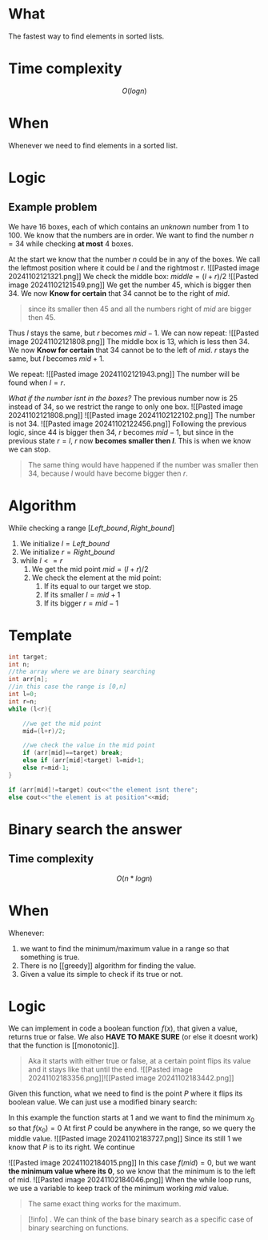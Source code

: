 # What
The fastest way to find elements in sorted lists.

# Time complexity
$$
O(logn)
$$

# When
Whenever we need to find elements in a sorted list.

# Logic
## Example problem
We have $16$ boxes, each of which contains an _unknown_ number from $1$ to $100$. We know that the numbers are in order. 
We want to find the number $n=34$ while checking **at most** $4$ boxes.


At the start we know that the number $n$ could be in any of the boxes. We call the leftmost position where it could be $l$ and the rightmost $r$.
![[Pasted image 20241102121321.png]]
We check the middle box: $middle=(l+r)/2$
![[Pasted image 20241102121549.png]]
We get the number $45$, which is bigger then $34$. 
We now **Know for certain** that $34$ cannot be to the right of $mid$.
>since its smaller then $45$ and all the numbers right of $mid$ are bigger then $45$.

Thus $l$ stays the same, but $r$ becomes $mid-1$.
We can now repeat:
![[Pasted image 20241102121808.png]]
The middle box is $13$, which is less then $34$.
We now **Know for certain** that $34$ cannot be to the left of $mid$.
$r$ stays the same, but $l$ becomes $mid+1$.

We repeat:
![[Pasted image 20241102121943.png]]
The number will be found when $l=r$.

_What if the number isnt in the boxes?_
The previous number now is $25$ instead of $34$, so we restrict the range to only one box.
![[Pasted image 20241102121808.png]]
![[Pasted image 20241102122102.png]]
The number is not $34$.
![[Pasted image 20241102122456.png]]
Following the previous logic, since $44$ is bigger then $34$, $r$ becomes $mid-1$, but since in the previous state $r=l$, $r$ now **becomes smaller then $l$**.
This is when we know we can stop.
>The same thing would have happened if the number was smaller then $34$, because $l$ would have become bigger then $r$.

# Algorithm
While checking a range  $[Left\_bound,Right\_bound]$
1. We initialize $l=Left\_bound$
2. We initialize $r=Right\_bound$
3. while $l<=r$
	1. We get the mid point $mid=(l+r)/2$
	2. We check the element at the mid point:
		1. If its equal to our target we stop.
		2. If its smaller $l=mid+1$
		3. If its bigger $r=mid-1$
# Template
```C++
int target;
int n;
//the array where we are binary searching
int arr[n];
//in this case the range is [0,n]
int l=0;
int r=n;
while (l<r){

	//we get the mid point
	mid=(l+r)/2;

	//we check the value in the mid point
	if (arr[mid]==target) break;
	else if (arr[mid]<target) l=mid+1;
	else r=mid-1;
}

if (arr[mid]!=target) cout<<"the element isnt there";
else cout<<"the element is at position"<<mid;

```

# Binary search the answer

## Time complexity
$$O(n*logn)$$

# When 
Whenever:
1. we want to find the minimum/maximum value in a range so that something is true.
2. There is no [[greedy]] algorithm for finding the value.
3. Given a value its simple to check if its true or not.

# Logic
We can implement in code a boolean function $f(x)$, that given a value, returns true or false.
We also **HAVE TO MAKE SURE** (or else it doesnt work) that the function is [[monotonic]].
>Aka it starts with either true or false, at a certain point flips its value and it stays like that until the end.
![[Pasted image 20241102183356.png]]![[Pasted image 20241102183442.png]]

Given this function, what we need to find is the point $P$ where it flips its boolean value. We can just use a modified binary search:

In this example the function starts at $1$ and we want to find the minimum $x_0$ so that $f(x_0)=0$
At first $P$ could be anywhere in the range, so we query the middle value.
![[Pasted image 20241102183727.png]]
Since its still $1$ we know that $P$ is to its right.
We continue

![[Pasted image 20241102184015.png]]
In this case $f(mid)=0$, but we want **the minimum value where its $0$**, so we know that the minimum is to the left of mid.
![[Pasted image 20241102184046.png]]
When the while loop runs, we use a variable to keep track of the minimum working $mid$ value.

>The same exact thing works for the maximum.

>[!info]  .
>We can think of the base binary search as a specific case of binary searching on functions.
